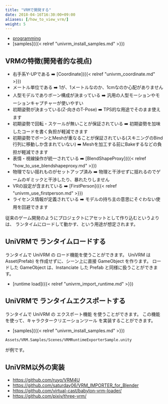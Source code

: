 ```yaml
---
title: "VRMで開発する"
date: 2018-04-16T16:30:00+09:00
aliases: [/how_to_view_vrm/]
weight: 5
---
```


* [programming](/docs/univrm/programming/)
* [samples]({{< relref "univrm_install_samples.md" >}})

## VRMの特徴(開発者的な視点)

* 右手系Y-UPである ➡️ [Coordinate]({{< relref "univrm_coordinate.md" >}})
* メートル単位である ➡️ 1が、1メートルなのか、1cmなのか心配がありません
* 人型モデルでありボーン構成が決まっている ➡️ 汎用の人型モーションやモーションキャプチャーが使いやすい
* 初期姿勢が決まっている(Z-向きのT-Pose) ➡️ TPS的な用途でそのまま使えます
* 初期姿勢で回転・スケールが無いことが保証されている ➡️ 初期姿勢を加味したコードを書く負担が軽減できます
* 初期姿勢でボーンとMeshが重なることが保証されている(スキニングのBind行列に移動しか含まれていない) ➡️ Meshを加工する前にBakeするなどの負担が軽減できます
* 表情・視線操作が統一されている ➡️ [BlendShapeProxy]({{< relref "how_to_use_blendshapeproxy.md" >}})
* 物理でない揺れものがセットアップ済み ➡️ 物理と干渉せずに揺れるのでゲームのギミックと干渉したり、暴れたりしません
* VRの設定が含まれている ➡️ [FirstPerson]({{< relref "univrm_use_firstperson.md" >}})
* ライセンス情報が定義されている ➡️ モデルの持ち主の意思にそぐわない使用を回避できます

従来のゲーム開発のようにプロジェクトにアセットとして作り込むというよりは、
ランタイムにロードして動かす、という用途が想定されます。

## UniVRMで ランタイムロードする

ランタイムで UniVRM の ロード機能を使うことができます。
UniVRM は Asset(Prefab) を作成せずに、シーン上に直接 GameObject を作ります。
ロードした GameObject は、Instanciate した Prefab と同様に扱うことができます。

* [runtime load]({{< relref "univrm_import_runtime.md" >}})

## UniVRMで ランタイムエクスポートする

ランタイムで UniVRM の エクスポート機能 を使うことができます。
この機能を使って、キャラクタークリエーションツール を実装することができます。

* [samples]({{< relref "univrm_install_samples.md" >}})

`Assets/VRM.Samples/Scenes/VRMRuntimeExporterSample.unity`

が例です。

## UniVRM以外の実装

* https://github.com/ruyo/VRM4U
* https://github.com/saturday06/VRM_IMPORTER_for_Blender
* https://github.com/virtual-cast/babylon-vrm-loader/
* https://github.com/pixiv/three-vrm/
